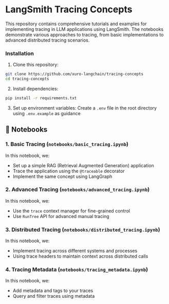 # LangSmith Tracing Concepts

This repository contains comprehensive tutorials and examples for implementing tracing in LLM applications using LangSmith. The notebooks demonstrate various approaches to tracing, from basic implementations to advanced distributed tracing scenarios.


### Installation

1. Clone this repository:
```bash
git clone https://github.com/xuro-langchain/tracing-concepts
cd tracing-concepts
```

2. Install dependencies:
```bash
pip install -r requirements.txt
```

3. Set up environment variables:
Create a `.env` file in the root directory using `.env.example` as guidance

## 📖 Notebooks

### 1. Basic Tracing (`notebooks/basic_tracing.ipynb`)

In this notebook, we:
- Set up a simple RAG (Retrieval Augmented Generation) application
- Trace the application using the `@traceable` decorator
- Implement the same concept using LangGraph


### 2. Advanced Tracing (`notebooks/advanced_tracing.ipynb`)

In this notebook, we:
- Use the `trace` context manager for fine-grained control
- Use `RunTree` API for advanced manual tracing


### 3. Distributed Tracing (`notebooks/distributed_tracing.ipynb`)

In this notebook, we:
- Implement tracing across different systems and processes
- Using trace headers to maintain context across distributed calls


### 4. Tracing Metadata (`notebooks/tracing_metadata.ipynb`)

In this notebook, we:
- Add metadata and tags to your traces
- Query and filter traces using metadata